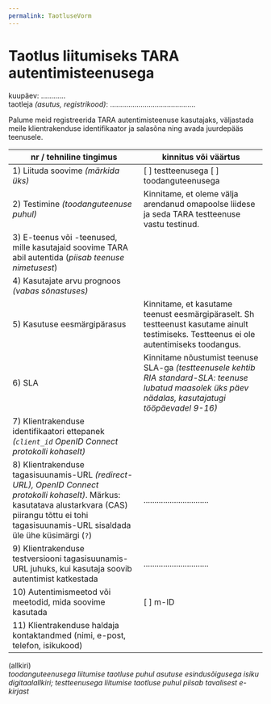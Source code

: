 ```yaml
---
permalink: TaotluseVorm
---
```


# Taotlus liitumiseks TARA autentimisteenusega

kuupäev: ............<br>
taotleja _(asutus, registrikood)_: ..........................................

Palume meid registreerida TARA autentimisteenuse kasutajaks, väljastada meile klientrakenduse identifikaator ja salasõna ning avada juurdepääs teenusele.

| nr / tehniline tingimus  |  kinnitus või väärtus  |
|--------------------------------------------------------|-------------------------|
| 1) Liituda soovime _(märkida üks)_ | [ ] testteenusega [ ] toodanguteenusega |
| 2) Testimine _(toodanguteenuse puhul)_  | Kinnitame, et oleme välja arendanud omapoolse liidese ja seda TARA testteenuse vastu testinud. |
| 3) E-teenus või -teenused, mille kasutajaid soovime TARA abil autentida (_piisab teenuse nimetusest_) | |
| 4) Kasutajate arvu prognoos _(vabas sõnastuses)_ | |
| 5) Kasutuse eesmärgipärasus | Kinnitame, et kasutame teenust eesmärgipäraselt. Sh testteenust kasutame ainult testimiseks. Testteenus ei ole autentimiseks toodangus. |
| 6) SLA | Kinnitame nõustumist teenuse SLA-ga _(testteenusele kehtib RIA standard-SLA: teenuse lubatud maasolek üks päev nädalas, kasutajatugi tööpäevadel 9-16)_ |
| 7) Klientrakenduse identifikaatori ettepanek _(`client_id` OpenID Connect protokolli kohaselt)_ |  |
| 8) Klientrakenduse tagasisuunamis-URL _(redirect-URL), OpenID Connect protokolli kohaselt)_. Märkus: kasutatava alustarkvara (CAS) piirangu tõttu ei tohi tagasisuunamis-URL sisaldada üle ühe küsimärgi (`?`) |  .............................. |
| 9) Klientrakenduse testversiooni tagasisuunamis-URL juhuks, kui kasutaja soovib autentimist katkestada |  .............................. |
| 10) Autentimismeetod või meetodid, mida soovime kasutada | [ ] m-ID |
| 11) Klientrakenduse haldaja kontaktandmed (nimi, e-post, telefon, isikukood) |  |

(allkiri)<br>
_toodanguteenusega liitumise taotluse puhul asutuse esindusõigusega isiku digitaalallkiri; testteenusega liitumise taotluse puhul piisab tavalisest e-kirjast_

